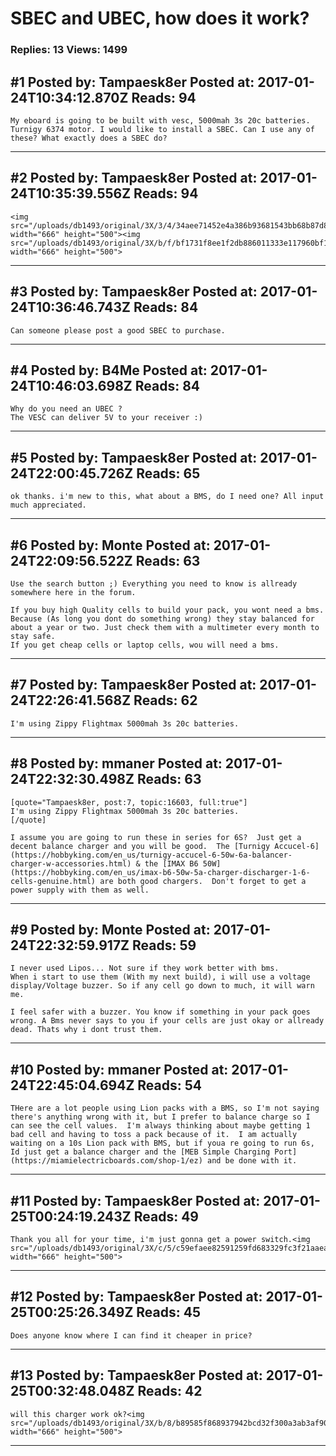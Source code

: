 # SBEC and UBEC, how does it work?

### Replies: 13 Views: 1499

## \#1 Posted by: Tampaesk8er Posted at: 2017-01-24T10:34:12.870Z Reads: 94

```
My eboard is going to be built with vesc, 5000mah 3s 20c batteries. Turnigy 6374 motor. I would like to install a SBEC. Can I use any of these? What exactly does a SBEC do?
```

---
## \#2 Posted by: Tampaesk8er Posted at: 2017-01-24T10:35:39.556Z Reads: 94

```
<img src="/uploads/db1493/original/3X/3/4/34aee71452e4a386b93681543bb68b87d8b7e740.png" width="666" height="500"><img src="/uploads/db1493/original/3X/b/f/bf1731f8ee1f2db886011333e117960bf1170a6e.png" width="666" height="500">
```

---
## \#3 Posted by: Tampaesk8er Posted at: 2017-01-24T10:36:46.743Z Reads: 84

```
Can someone please post a good SBEC to purchase.
```

---
## \#4 Posted by: B4Me Posted at: 2017-01-24T10:46:03.698Z Reads: 84

```
Why do you need an UBEC ?
The VESC can deliver 5V to your receiver :)
```

---
## \#5 Posted by: Tampaesk8er Posted at: 2017-01-24T22:00:45.726Z Reads: 65

```
ok thanks. i'm new to this, what about a BMS, do I need one? All input much appreciated.
```

---
## \#6 Posted by: Monte Posted at: 2017-01-24T22:09:56.522Z Reads: 63

```
Use the search button ;) Everything you need to know is allready somewhere here in the forum.

If you buy high Quality cells to build your pack, you wont need a bms. Because (As long you dont do something wrong) they stay balanced for about a year or two. Just check them with a multimeter every month to stay safe.
If you get cheap cells or laptop cells, wou will need a bms.
```

---
## \#7 Posted by: Tampaesk8er Posted at: 2017-01-24T22:26:41.568Z Reads: 62

```
I'm using Zippy Flightmax 5000mah 3s 20c batteries.
```

---
## \#8 Posted by: mmaner Posted at: 2017-01-24T22:32:30.498Z Reads: 63

```
[quote="Tampaesk8er, post:7, topic:16603, full:true"]
I'm using Zippy Flightmax 5000mah 3s 20c batteries.
[/quote]

I assume you are going to run these in series for 6S?  Just get a decent balance charger and you will be good.  The [Turnigy Accucel-6](https://hobbyking.com/en_us/turnigy-accucel-6-50w-6a-balancer-charger-w-accessories.html) & the [IMAX B6 50W](https://hobbyking.com/en_us/imax-b6-50w-5a-charger-discharger-1-6-cells-genuine.html) are both good chargers.  Don't forget to get a power supply with them as well.
```

---
## \#9 Posted by: Monte Posted at: 2017-01-24T22:32:59.917Z Reads: 59

```
I never used Lipos... Not sure if they work better with bms.
When i start to use them (With my next build), i will use a voltage display/Voltage buzzer. So if any cell go down to much, it will warn me.

I feel safer with a buzzer. You know if something in your pack goes wrong. A Bms never says to you if your cells are just okay or allready dead. Thats why i dont trust them.
```

---
## \#10 Posted by: mmaner Posted at: 2017-01-24T22:45:04.694Z Reads: 54

```
THere are a lot people using Lion packs with a BMS, so I'm not saying there's anything wrong with it, but I prefer to balance charge so I can see the cell values.  I'm always thinking about maybe getting 1 bad cell and having to toss a pack because of it.  I am actually waiting on a 10s Lion pack with BMS, but if youa re going to run 6s, Id just get a balance charger and the [MEB Simple Charging Port](https://miamielectricboards.com/shop-1/ez) and be done with it.
```

---
## \#11 Posted by: Tampaesk8er Posted at: 2017-01-25T00:24:19.243Z Reads: 49

```
Thank you all for your time, i'm just gonna get a power switch.<img src="/uploads/db1493/original/3X/c/5/c59efaee82591259fd683329fc3f21aaea427e78.png" width="666" height="500">
```

---
## \#12 Posted by: Tampaesk8er Posted at: 2017-01-25T00:25:26.349Z Reads: 45

```
Does anyone know where I can find it cheaper in price?
```

---
## \#13 Posted by: Tampaesk8er Posted at: 2017-01-25T00:32:48.048Z Reads: 42

```
will this charger work ok?<img src="/uploads/db1493/original/3X/b/8/b89585f868937942bcd32f300a3ab3af90445652.png" width="666" height="500">
```

---
